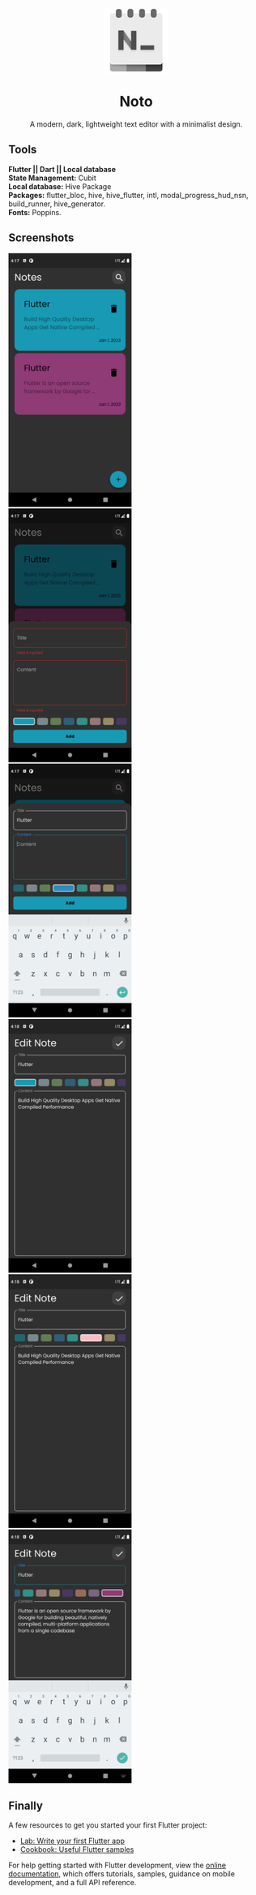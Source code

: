 <p align="center">
  <img width="128" align="center" src="assets/imgs/app_icon.gif">
</p>
<h1 align="center">
  Noto
</h1>
<p align="center">
  A modern, dark, lightweight text editor with a minimalist design.
</p>

## Tools
<b>Flutter || Dart || Local database<br /></b>
<b>State Management:</b> Cubit <br />
<b>Local database:</b> Hive Package <br />
<b>Packages:</b> flutter_bloc, hive, hive_flutter, intl, modal_progress_hud_nsn, build_runner, hive_generator.<br />
<b>Fonts:</b> Poppins.

## Screenshots

<img src="assets/imgs/screenshots/home.png" height="500" />&emsp; &emsp;<img src="assets/imgs/screenshots/add1.png" height="500" />&emsp; &emsp;<img src="assets/imgs/screenshots/add2.png" height="500" /></br><img src="assets/imgs/screenshots/edit1.png" height="500" />&emsp; &emsp;<img src="assets/imgs/screenshots/edit2.png" height="500" />&emsp; &emsp;<img src="assets/imgs/screenshots/edit3.png" height="500" />

## Finally
A few resources to get you started your first Flutter project:

- [Lab: Write your first Flutter app](https://docs.flutter.dev/get-started/codelab)
- [Cookbook: Useful Flutter samples](https://docs.flutter.dev/cookbook)

For help getting started with Flutter development, view the
[online documentation](https://docs.flutter.dev/), which offers tutorials,
samples, guidance on mobile development, and a full API reference.
